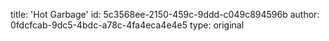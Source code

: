 title: 'Hot Garbage'
id: 5c3568ee-2150-459c-9ddd-c049c894596b
author: 0fdcfcab-9dc5-4bdc-a78c-4fa4eca4e4e5
type: original

